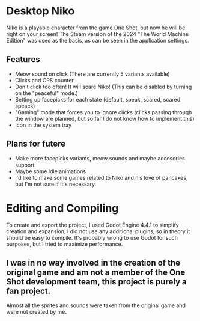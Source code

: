 # Desktop Niko
Niko is a playable character from the game One Shot, but now he will be right on your screen!
The Steam version of the 2024 "The World Machine Edition" was used as the basis, as can be seen in the application settings.

## Features
- Meow sound on click (There are currently 5 variants available)
- Clicks and CPS counter
- Don't click too often! It will scare Niko! (This can be disabled by turning on the "peaceful" mode.)
- Setting up facepicks for each state (default, speak, scared, scared speack)
- "Gaming" mode that forces you to ignore clicks (clicks passing through the window are planned, but so far I do not know how to implement this)
- Icon in the system tray

## Plans for futere
- Make more facepicks variants, meow sounds and maybe accesories support
- Maybe some idle animations
- I'd like to make some games related to Niko and his love of pancakes, but I'm not sure if it's necessary.

# Editing and Compiling
To create and export the project, I used Godot Engine 4.4.1 to simplify creation and expansion, I did not use any additional plugins, so in theory it should be easy to compile.
It's probably wrong to use Godot for such purposes, but I tried to maximize performance.

## I was in no way involved in the creation of the original game and am not a member of the One Shot development team, this project is purely a fan project.
Almost all the sprites and sounds were taken from the original game and were not created by me.

